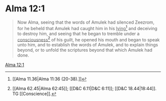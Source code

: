 # Alma 12:1

> Now Alma, seeing that the words of Amulek had silenced Zeezrom, for he beheld that Amulek had caught him in his <u>lying</u>[^a] and deceiving to destroy him, and seeing that he began to tremble under a <u>consciousness</u>[^b] of his guilt, he opened his mouth and began to speak unto him, and to establish the words of Amulek, and to explain things beyond, or to unfold the scriptures beyond that which Amulek had done.

[Alma 12:1](https://www.churchofjesuschrist.org/study/scriptures/bofm/alma/12?lang=eng&id=p1#p1)


[^a]: [[Alma 11.36|Alma 11:36 (20-38).]]
[^b]: [[Alma 62.45|Alma 62:45]]; [[D&C 6.11|D&C 6:11]]; [[D&C 18.44|18:44]]. TG [[Conscience]].
